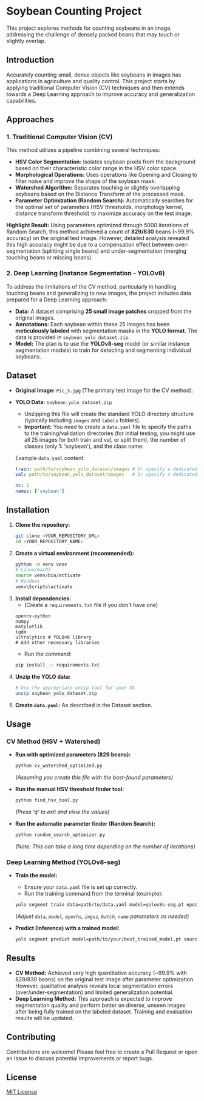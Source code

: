# Soybean Counting Project

This project explores methods for counting soybeans in an image, addressing the challenge of densely packed beans that may touch or slightly overlap.

## Introduction

Accurately counting small, dense objects like soybeans in images has applications in agriculture and quality control. This project starts by applying traditional Computer Vision (CV) techniques and then extends towards a Deep Learning approach to improve accuracy and generalization capabilities.

## Approaches

### 1. Traditional Computer Vision (CV)

This method utilizes a pipeline combining several techniques:

*   **HSV Color Segmentation:** Isolates soybean pixels from the background based on their characteristic color range in the HSV color space.
*   **Morphological Operations:** Uses operations like Opening and Closing to filter noise and improve the shape of the soybean mask.
*   **Watershed Algorithm:** Separates touching or slightly overlapping soybeans based on the Distance Transform of the processed mask.
*   **Parameter Optimization (Random Search):** Automatically searches for the optimal set of parameters (HSV thresholds, morphology kernel, distance transform threshold) to maximize accuracy on the test image.

**Highlight Result:** Using parameters optimized through 5000 iterations of Random Search, this method achieved a count of **829/830** beans (~99.9% accuracy) on the original test image. However, detailed analysis revealed this high accuracy might be due to a compensation effect between over-segmentation (splitting single beans) and under-segmentation (merging touching beans or missing beans).

### 2. Deep Learning (Instance Segmentation - YOLOv8)

To address the limitations of the CV method, particularly in handling touching beans and generalizing to new images, the project includes data prepared for a Deep Learning approach:

*   **Data:** A dataset comprising **25 small image patches** cropped from the original images.
*   **Annotations:** Each soybean within these 25 images has been **meticulously labeled** with segmentation masks in the **YOLO format**. The data is provided in `soybean_yolo_dataset.zip`.
*   **Model:** The plan is to use the **YOLOv8-seg** model (or similar instance segmentation models) to train for detecting and segmenting individual soybeans.

## Dataset

*   **Original Image:** `Pic_3.jpg` (The primary test image for the CV method).
*   **YOLO Data:** `soybean_yolo_dataset.zip`
    *   Unzipping this file will create the standard YOLO directory structure (typically including `images` and `labels` folders).
    *   **Important:** You need to create a `data.yaml` file to specify the paths to the training/validation directories (for initial testing, you might use all 25 images for both train and val, or split them), the number of classes (only 1: 'soybean'), and the class name.

    Example `data.yaml` content:
    ```yaml
    train: path/to/soybean_yolo_dataset/images # Or specify a dedicated train set
    val: path/to/soybean_yolo_dataset/images   # Or specify a dedicated val set

    nc: 1
    names: ['soybean']
    ```

## Installation

1.  **Clone the repository:**
    ```bash
    git clone <YOUR_REPOSITORY_URL>
    cd <YOUR_REPOSITORY_NAME>
    ```
2.  **Create a virtual environment (recommended):**
    ```bash
    python -m venv venv
    # Linux/macOS
    source venv/bin/activate
    # Windows
    venv\Scripts\activate
    ```
3.  **Install dependencies:**
    *   (Create a `requirements.txt` file if you don't have one)
    ```
    opencv-python
    numpy
    matplotlib
    tqdm
    ultralytics # YOLOv8 library
    # Add other necessary libraries
    ```
    *   Run the command:
    ```bash
    pip install -r requirements.txt
    ```
4.  **Unzip the YOLO data:**
    ```bash
    # Use the appropriate unzip tool for your OS
    unzip soybean_yolo_dataset.zip
    ```
5.  **Create `data.yaml`:** As described in the Dataset section.

## Usage

### CV Method (HSV + Watershed)

*   **Run with optimized parameters (829 beans):**
    ```bash
    python cv_watershed_optimized.py
    ```
    *(Assuming you create this file with the best-found parameters)*

*   **Run the manual HSV threshold finder tool:**
    ```bash
    python find_hsv_tool.py
    ```
    *(Press 'q' to exit and view the values)*

*   **Run the automatic parameter finder (Random Search):**
    ```bash
    python random_search_optimizer.py
    ```
    *(Note: This can take a long time depending on the number of iterations)*

### Deep Learning Method (YOLOv8-seg)

*   **Train the model:**
    *   Ensure your `data.yaml` file is set up correctly.
    *   Run the training command from the terminal (example):
    ```bash
    yolo segment train data=path/to/data.yaml model=yolov8s-seg.pt epochs=100 imgsz=640 batch=8 name=soybean_yolov8_run1
    ```
    *(Adjust `data`, `model`, `epochs`, `imgsz`, `batch`, `name` parameters as needed)*

*   **Predict (Inference) with a trained model:**
    ```bash
    yolo segment predict model=path/to/your/best_trained_model.pt source=path/to/test_image.jpg save=True
    ```

## Results

*   **CV Method:** Achieved very high quantitative accuracy (~99.9% with 829/830 beans) on the original test image after parameter optimization. However, qualitative analysis reveals local segmentation errors (over/under-segmentation) and limited generalization potential.
*   **Deep Learning Method:** This approach is expected to improve segmentation quality and perform better on diverse, unseen images after being fully trained on the labeled dataset. Training and evaluation results will be updated.

## Contributing

Contributions are welcome! Please feel free to create a Pull Request or open an Issue to discuss potential improvements or report bugs.

## License

[MIT License](LICENSE)

